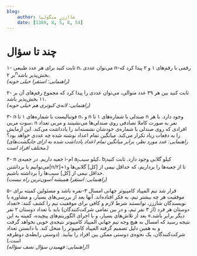 ```yaml
---
blog:
    author: شااززز منگولیا
    date: [1389, 8, 5, 8, 54]
---
```

# چند تا سؤال

<div class="cnt">
۱- ثابت کنید برای هر عدد طبیعی n، می‌توان عددی n-رقمی با رقم‌های ۱ و ۲ پیدا کرد که بر ۲<sup>n</sup>بخش‌پذیر باشد.<br/><em>(راهنمایی: استقرا خیلی خوبه)</em><p>۲- ثابت کنید بین هر ۳۹ عدد متوالی، می‌توان عددی را پیدا کرد که مجموع رقم‌های آن بر ۱۱ بخش‌پذیر باشد.<br/><em>(راهنمایی: لانه‌ی کبوتری هم خیلی خوبه)</em></p>
<p>۳- n فوتبالیست با شماره‌های ۱ تا n، و n صندلی با شماره‌های ۱ تا n وجود دارد. با هر سوت مربی،
 n نفر به صورت کاملا تصادفی روی صندلی‌ها می‌نشینند و مربی تعداد افرادی 
که روی صندلی با شماره‌ی خودشان نشسته‌اند را یادداشت می‌کند. این آزمایش 
را به دفعات زیاد تکرار می‌کند. میانگین تمام اعداد نوشته شده چه عددی 
خواهد بود؟<br/><em>(راهنمایی: عدد مورد نظر، برابر میانگین تمام اعداد یادداشت شده به ازای جایگشت‌های مختلف افراد است.)</em><br/></p>
<p>۴- n جعبه داریم. در جعبه‌ی i-ام a<sub>i</sub>کیلو سیب، b<sub>i</sub>کیلو گلابی وجود دارد. ثابت کنید می‌توانیم با برداشتن[n/۲]+۱تا از جعبه‌ها را برداریم، که حداقل نیمی 
از [کل] گلابی‌ها و حداقل نیمی از [کل] سیب‌ها را برداشته باشیم.<br/><em>(راهنمایی: استقرا همیشه آسون‌ترین راه نیست)</em></p>
<p>۵- قرار شد تیم المپیاد کامپیوتر جهانی امسال ۳-نفره
 باشد و 
مسئولین کمیته برای موفقیت هر چه بیشتر تیم، به فکر افتاده‌اند. آنها بعد 
از بررسی‌های بسیار، و مشاوره با نویسندگان شاززز، توانستند شرط لازم و 
کافی برای موفقیت تیم را کشف کنند: «تعداد دوستان هر فرد (از ۳ نفر تیم، و 
در بین تمامی شرکت‌کنندگان) باید با تعداد دوستان ۲ نفر دیگر برابر باشد.» 
بعد از تلاش‌های بسیار، و با اجرای الگوریتم‌های پیچیده، کمیته به این 
نتیجه رسید که امسال به هیچ وجه تیم جهانی المپیاد کامپیوتر نتیجه‌ی خوبی 
نخواهد گرفت و به همین دلیل تصمیم گرفته المپیاد کامپیوتر را منحل کند. با 
دانستن تعداد شرکت‌کنندگان، یک نحوه‌ی دوستی ممکن بین افراد را بیابید. 
(دوستی رابطه‌ی دوطرفه است.)<br/><em>(راهنمایی: فهمیدن سؤال نصف سؤاله!)</em></p>
</div>
